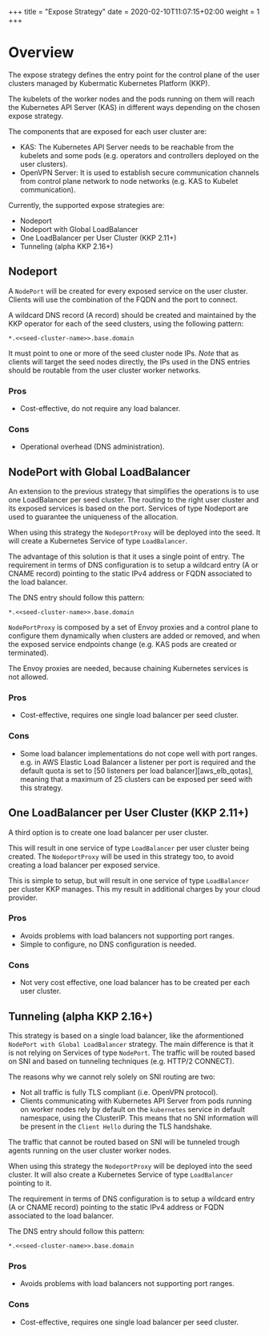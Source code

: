 +++
title = "Expose Strategy"
date = 2020-02-10T11:07:15+02:00
weight = 1
+++

# Overview

The expose strategy defines the entry point for the control plane of the user
clusters managed by Kubermatic Kubernetes Platform (KKP).

The kubelets of the worker nodes and the pods running on them will reach the
Kubernetes API Server (KAS) in different ways depending on the chosen expose
strategy.

The components that are exposed for each user cluster are:

* KAS: The Kubernetes API Server needs to be reachable from the kubelets and
  some pods (e.g. operators and controllers deployed on the user clusters).
* OpenVPN Server: It is used to establish secure communication channels from
  control plane network to node networks (e.g. KAS to Kubelet communication).

Currently, the supported expose strategies are:

* Nodeport
* Nodeport with Global LoadBalancer
* One LoadBalancer per User Cluster (KKP 2.11+)
* Tunneling (alpha KKP 2.16+)

## Nodeport

A `NodePort` will be created for every exposed service on the user cluster.
Clients will use the combination of the FQDN and the port to connect.

A wildcard DNS record (A record) should be created and maintained by the KKP
operator for each of the seed clusters, using the following pattern:

`*.<<seed-cluster-name>>.base.domain`

It must point to one or more of the seed cluster node IPs.
*Note* that as clients will target the seed nodes directly, the IPs used in the
DNS entries should be routable from the user cluster worker networks.

### Pros

* Cost-effective, do not require any load balancer.

### Cons

* Operational overhead (DNS administration).

## NodePort with Global LoadBalancer

An extension to the previous strategy that simplifies the operations is to use
one LoadBalancer per seed cluster. The routing to the right user cluster and
its exposed services is based on the port. Services of type Nodeport are used
to guarantee the uniqueness of the allocation.

When using this strategy the `NodeportProxy` will be deployed into the seed.
It will create a Kubernetes Service of type `LoadBalancer`. 

The advantage of this solution is that it uses a single point of entry.
The requirement in terms of DNS configuration is to setup a wildcard entry (A
or CNAME record) pointing to the static IPv4 address or FQDN associated to the
load balancer.

The DNS entry should follow this pattern:

`*.<<seed-cluster-name>>.base.domain`

`NodePortProxy` is composed by a set of Envoy proxies and a control plane to
configure them dynamically when clusters are added or removed, and when the
exposed service endpoints change (e.g. KAS pods are created or terminated).

The Envoy proxies are needed, because chaining Kubernetes services is not
allowed.

### Pros

* Cost-effective, requires one single load balancer per seed cluster.

### Cons

* Some load balancer implementations do not cope well with port ranges. e.g.
  in AWS Elastic Load Balancer a listener per port is required and the default
  quota is set to [50 listeners per load balancer][aws_elb_qotas], meaning that
  a maximum of 25 clusters can be exposed per seed with this strategy.

## One LoadBalancer per User Cluster (KKP 2.11+)

A third option is to create one load balancer per user cluster.

This will result in one service of type `LoadBalancer` per user cluster being
created. The `NodeportProxy` will be used in this strategy too, to avoid
creating a load balancer per exposed service.

This is simple to setup, but will result in one service of type `LoadBalancer` per cluster
KKP manages. This my result in additional charges by your cloud provider.

### Pros

* Avoids problems with load balancers not supporting port ranges.
* Simple to configure, no DNS configuration is needed.

### Cons

* Not very cost effective, one load balancer has to be created per each user
  cluster.

## Tunneling (alpha KKP 2.16+)

This strategy is based on a single load balancer, like the aformentioned
`NodePort with Global LoadBalancer` strategy. The main difference is that it is
not relying on Services of type `NodePort`. The traffic will be routed based on
SNI and based on tunneling techniques (e.g. HTTP/2 CONNECT).

The reasons why we cannot rely solely on SNI routing are two:
* Not all traffic is fully TLS compliant (i.e. OpenVPN protocol).
* Clients communicating with Kubernetes API Server from pods running on worker
  nodes rely by default on the `kubernetes` service in default namespace, using
  the ClusterIP. This means that no SNI information will be present in the
  `Client Hello` during the TLS handshake. 

The traffic that cannot be routed based on SNI will be tunneled trough agents
running on the user cluster worker nodes.

When using this strategy the `NodeportProxy` will be deployed into the seed
cluster. It will also create a Kubernetes Service of type `LoadBalancer`
pointing to it. 

The requirement in terms of DNS configuration is to setup a wildcard entry (A
or CNAME record) pointing to the static IPv4 address or FQDN associated to the
load balancer.

The DNS entry should follow this pattern:

`*.<<seed-cluster-name>>.base.domain`

### Pros

* Avoids problems with load balancers not supporting port ranges.

### Cons

* Cost-effective, requires one single load balancer per seed cluster.
  


[aws_elb_quotas]: https://docs.aws.amazon.com/elasticloadbalancing/latest/application/load-balancer-limits.html
